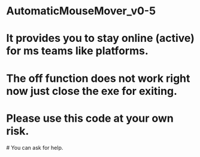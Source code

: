 # AutomaticMouseMover_v0-5
# It provides you to stay online (active) for ms teams like platforms.
# The off function does not work right now just close the exe for exiting.
# Please use this code at your own risk.
# You can ask for help.
